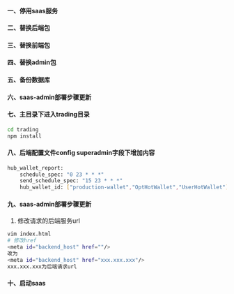 #### 一、停用saas服务
#### 二、替换后端包
#### 三、替换前端包
#### 四、替换admin包
#### 五、备份数据库
#### 六、saas-admin部署步骤更新
#### 七、主目录下进入trading目录
```bash
cd trading
npm install
```
#### 八、后端配置文件config superadmin字段下增加内容
```bash
hub_wallet_report:
    schedule_spec: "0 23 * * *"
    send_schedule_spec: "15 23 * * *"
    hub_wallet_id: ["production-wallet","OptHotWallet","UserHotWallet"]
```

#### 九、saas-admin部署步骤更新
1. 修改请求的后端服务url
```bash
vim index.html
# 修改href
<meta id="backend_host" href=""/>
改为
<meta id="backend_host" href="xxx.xxx.xxx"/>
xxx.xxx.xxx为后端请求url
```

#### 十、启动saas
